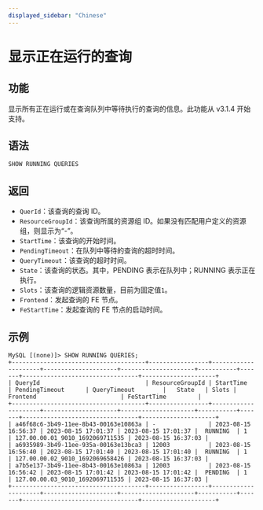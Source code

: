```yaml
---
displayed_sidebar: "Chinese"
---
```


# 显示正在运行的查询

## 功能

显示所有正在运行或在查询队列中等待执行的查询的信息。此功能从 v3.1.4 开始支持。

## 语法

```SQL
SHOW RUNNING QUERIES
```

## 返回

- `QuerId`：该查询的查询 ID。
- `ResourceGroupId`：该查询所属的资源组 ID。如果没有匹配用户定义的资源组，则显示为“-”。
- `StartTime`：该查询的开始时间。
- `PendingTimeout`：在队列中等待的查询的超时时间。
- `QueryTimeout`：该查询的超时时间。
- `State`：该查询的状态。其中，PENDING 表示在队列中；RUNNING 表示正在执行。
- `Slots`：该查询的逻辑资源数量，目前为固定值`1`。
- `Frontend`：发起查询的 FE 节点。
- `FeStartTime`：发起查询的 FE 节点的启动时间。

## 示例

```Plain
MySQL [(none)]> SHOW RUNNING QUERIES;
+--------------------------------------+-----------------+---------------------+---------------------+---------------------+-----------+-------+---------------------------------+---------------------+
| QueryId                              | ResourceGroupId | StartTime           | PendingTimeout      | QueryTimeout        |   State   | Slots | Frontend                        | FeStartTime         |
+--------------------------------------+-----------------+---------------------+---------------------+---------------------+-----------+-------+---------------------------------+---------------------+
| a46f68c6-3b49-11ee-8b43-00163e10863a | -               | 2023-08-15 16:56:37 | 2023-08-15 17:01:37 | 2023-08-15 17:01:37 |  RUNNING  | 1     | 127.00.00.01_9010_1692069711535 | 2023-08-15 16:37:03 |
| a6935989-3b49-11ee-935a-00163e13bca3 | 12003           | 2023-08-15 16:56:40 | 2023-08-15 17:01:40 | 2023-08-15 17:01:40 |  RUNNING  | 1     | 127.00.00.02_9010_1692069658426 | 2023-08-15 16:37:03 |
| a7b5e137-3b49-11ee-8b43-00163e10863a | 12003           | 2023-08-15 16:56:42 | 2023-08-15 17:01:42 | 2023-08-15 17:01:42 |  PENDING  | 1     | 127.00.00.03_9010_1692069711535 | 2023-08-15 16:37:03 |
+--------------------------------------+-----------------+---------------------+---------------------+---------------------+-----------+-------+---------------------------------+---------------------+
```